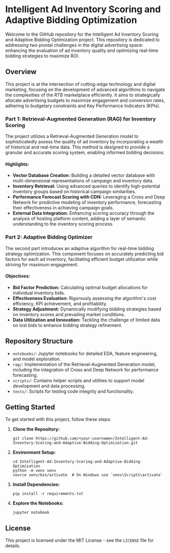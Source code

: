 # Intelligent Ad Inventory Scoring and Adaptive Bidding Optimization

Welcome to the GitHub repository for the Intelligent Ad Inventory Scoring and Adaptive Bidding Optimization project. This repository is dedicated to addressing two pivotal challenges in the digital advertising space: enhancing the evaluation of ad inventory quality and optimizing real-time bidding strategies to maximize ROI.

## Overview

This project is at the intersection of cutting-edge technology and digital marketing, focusing on the development of advanced algorithms to navigate the complexities of the RTB marketplace efficiently. It aims to strategically allocate advertising budgets to maximize engagement and conversion rates, adhering to budgetary constraints and Key Performance Indicators (KPIs).

### Part 1: Retrieval-Augmented Generation (RAG) for Inventory Scoring

The project utilizes a Retrieval-Augmented Generation model to sophisticatedly assess the quality of ad inventory by incorporating a wealth of historical and real-time data. This method is designed to provide a granular and accurate scoring system, enabling informed bidding decisions.

#### Highlights:

- **Vector Database Creation:** Building a detailed vector database with multi-dimensional representations of campaign and inventory data.
- **Inventory Retrieval:** Using advanced queries to identify high-potential inventory groups based on historical campaign similarities.
- **Performance Forecast Scoring with CDN:** Leveraging a Cross and Deep Network for predictive modeling of inventory performance, forecasting their effectiveness in achieving campaign goals.
- **External Data Integration:** Enhancing scoring accuracy through the analysis of hosting platform content, adding a layer of semantic understanding to the inventory scoring process.

### Part 2: Adaptive Bidding Optimizer

The second part introduces an adaptive algorithm for real-time bidding strategy optimization. This component focuses on accurately predicting bid factors for each ad inventory, facilitating efficient budget utilization while striving for maximum engagement.

#### Objectives:

- **Bid Factor Prediction:** Calculating optimal budget allocations for individual inventory bids.
- **Effectiveness Evaluation:** Rigorously assessing the algorithm's cost efficiency, KPI achievement, and profitability.
- **Strategy Adjustment:** Dynamically modifying bidding strategies based on inventory scores and prevailing market conditions.
- **Data Utilization and Innovation:** Tackling the challenge of limited data on lost bids to enhance bidding strategy refinement.

## Repository Structure

- `notebooks/`: Jupyter notebooks for detailed EDA, feature engineering, and model exploration.
- `rag/`: Implementation of the Retrieval-Augmented Generation model, including the integration of Cross and Deep Network for performance forecasting.
- `scripts/`: Contains helper scripts and utilities to support model development and data processing.
- `tests/`: Scripts for testing code integrity and functionality.

## Getting Started

To get started with this project, follow these steps:

1. **Clone the Repository:**
   ```
   git clone https://github.com/<your-username>/Intelligent-Ad-Inventory-Scoring-and-Adaptive-Bidding-Optimization.git
   ```
2. **Environment Setup:**
   ```
   cd Intelligent-Ad-Inventory-Scoring-and-Adaptive-Bidding-Optimization
   python -m venv venv
   source venv/bin/activate  # On Windows use `venv\Scripts\activate`
   ```
3. **Install Dependencies:**
   ```
   pip install -r requirements.txt
   ```
4. **Explore the Notebooks:**
   ```
   jupyter notebook
   ```


## License

This project is licensed under the MIT License - see the `LICENSE` file for details.
